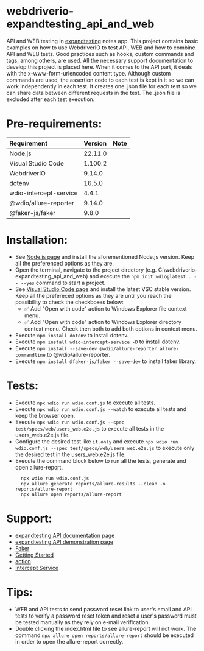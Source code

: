 # webdriverio-expandtesting_api_and_web

API and WEB testing in [expandtesting](https://practice.expandtesting.com/notes/app/) notes app. This project contains basic examples on how to use WebdriverIO to test API, WEB and how to combine API and WEB tests. Good practices such as hooks, custom commands and tags, among others, are used. All the necessary support documentation to develop this project is placed here. When it comes to the API part, it deals with the x-www-form-urlencoded content type. Although custom commands are used, the assertion code to each test is kept in it so we can work independently in each test. It creates one .json file for each test so we can share data between different requests in the test. The .json file is excluded after each test execution.  

# Pre-requirements:

| Requirement                   | Version | Note                                                            |
| :---------------------------- |:--------| :---------------------------------------------------------------|
| Node.js                       | 22.11.0 |                                                                 |
| Visual Studio Code            | 1.100.2 |                                                                 |
| WebdriverIO                   | 9.14.0  |                                                                 |
| dotenv                        | 16.5.0  |                                                                 |
| wdio-intercept-service        | 4.4.1   |                                                                 |
| @wdio/allure-reporter         | 9.14.0  |                                                                 |
| @faker-js/faker               | 9.8.0   |                                                                 |

# Installation:

- See [Node.js page](https://nodejs.org/en) and install the aforementioned Node.js version. Keep all the preferenced options as they are.
- Open the terminal, navigate to the project directory (e.g. C:\webdriverio-expandtesting_api_and_web) and execute the ```npm init wdio@latest . -- --yes``` command to start a project. 
- See [Visual Studio Code page](https://code.visualstudio.com/) and install the latest VSC stable version. Keep all the prefereced options as they are until you reach the possibility to check the checkboxes below: 
  - :white_check_mark: Add "Open with code" action to Windows Explorer file context menu. 
  - :white_check_mark: Add "Open with code" action to Windows Explorer directory context menu.
Check then both to add both options in context menu.
- Execute ```npm install dotenv``` to install dotenv.
- Execute ```npm install wdio-intercept-service -D``` to install dotenv.
- Execute ```npm install --save-dev @wdio/allure-reporter allure-commandline``` to @wdio/allure-reporter.
- Execute ```npm install @faker-js/faker --save-dev``` to install faker library.

# Tests:

- Execute ```npx wdio run wdio.conf.js``` to execute all tests. 
- Execute ```npx wdio run wdio.conf.js --watch``` to execute all tests and keep the browser open. 
- Execute ```npx wdio run wdio.conf.js --spec test/specs/web/users_web.e2e.js``` to execute all tests in the users_web.e2e.js file. 
- Configure the desired test like ```it.only``` and execute ```npx wdio run wdio.conf.js --spec test/specs/web/users_web.e2e.js``` to execute only the desired test in the users_web.e2e.js file.
- Execute the command block below to run all the tests, generate and open allure-report.
  ```
    npx wdio run wdio.conf.js
    npx allure generate reports/allure-results --clean -o reports/allure-report
    npx allure open reports/allure-report
  ```

# Support:

- [expandtesting API documentation page](https://practice.expandtesting.com/notes/api/api-docs/)
- [expandtesting API demonstration page](https://www.youtube.com/watch?v=bQYvS6EEBZc)
- [Faker](https://fakerjs.dev/guide/)
- [Getting Started](https://webdriver.io/docs/gettingstarted#run-test)
- [action](https://webdriver.io/docs/api/browser/action/)
- [Intercept Service](https://webdriver.io/docs/wdio-intercept-service/)

# Tips:

- WEB and API tests to send password reset link to user's email and API tests to verify a password reset token and reset a user's password must be tested manually as they rely on e-mail verification.
- Double clicking the index.html file to see allure-report will not work. The command ```npx allure open reports/allure-report``` should be executed in order to open the allure-report correctly. 
